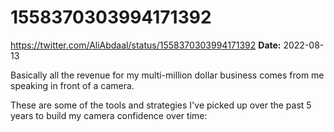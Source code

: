 # 1558370303994171392
https://twitter.com/AliAbdaal/status/1558370303994171392
**Date:** 2022-08-13

Basically all the revenue for my multi-million dollar business comes from me speaking in front of a camera. 

These are some of the tools and strategies I've picked up over the past 5 years to build my camera confidence over time:
